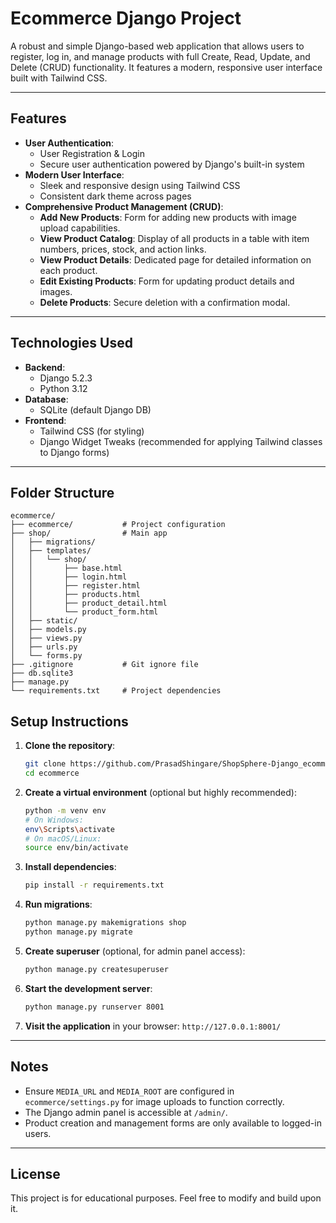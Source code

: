 # Ecommerce Django Project

A robust and simple Django-based web application that allows users to register, log in, and manage products with full Create, Read, Update, and Delete (CRUD) functionality. It features a modern, responsive user interface built with Tailwind CSS.

---

## Features

* **User Authentication**:
    * User Registration & Login
    * Secure user authentication powered by Django's built-in system
* **Modern User Interface**:
    * Sleek and responsive design using Tailwind CSS
    * Consistent dark theme across pages
* **Comprehensive Product Management (CRUD)**:
    * **Add New Products**: Form for adding new products with image upload capabilities.
    * **View Product Catalog**: Display of all products in a table with item numbers, prices, stock, and action links.
    * **View Product Details**: Dedicated page for detailed information on each product.
    * **Edit Existing Products**: Form for updating product details and images.
    * **Delete Products**: Secure deletion with a confirmation modal.

---

## Technologies Used

* **Backend**:
    * Django 5.2.3
    * Python 3.12
* **Database**:
    * SQLite (default Django DB)
* **Frontend**:
    * Tailwind CSS (for styling)
    * Django Widget Tweaks (recommended for applying Tailwind classes to Django forms)

---

## Folder Structure

```
ecommerce/
├── ecommerce/           # Project configuration
├── shop/                # Main app
│   ├── migrations/
│   ├── templates/
│   │   └── shop/
│   │       ├── base.html
│   │       ├── login.html
│   │       ├── register.html
│   │       ├── products.html
│   │       ├── product_detail.html
│   │       └── product_form.html
│   ├── static/
│   ├── models.py
│   ├── views.py
│   ├── urls.py
│   └── forms.py
├── .gitignore           # Git ignore file
├── db.sqlite3
├── manage.py
└── requirements.txt     # Project dependencies
```

## Setup Instructions

1.  **Clone the repository**:
    ```bash
    git clone https://github.com/PrasadShingare/ShopSphere-Django_ecommerce.git
    cd ecommerce
    ```
2.  **Create a virtual environment** (optional but highly recommended):
    ```bash
    python -m venv env
    # On Windows:
    env\Scripts\activate
    # On macOS/Linux:
    source env/bin/activate
    ```
3.  **Install dependencies**:
    ```bash
    pip install -r requirements.txt
    ```
4.  **Run migrations**:
    ```bash
    python manage.py makemigrations shop
    python manage.py migrate
    ```
5.  **Create superuser** (optional, for admin panel access):
    ```bash
    python manage.py createsuperuser
    ```
6.  **Start the development server**:
    ```bash
    python manage.py runserver 8001
    ```
7.  **Visit the application** in your browser:
    `http://127.0.0.1:8001/`

---

## Notes

* Ensure `MEDIA_URL` and `MEDIA_ROOT` are configured in `ecommerce/settings.py` for image uploads to function correctly.
* The Django admin panel is accessible at `/admin/`.
* Product creation and management forms are only available to logged-in users.

---

## License

This project is for educational purposes. Feel free to modify and build upon it.
